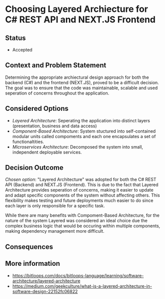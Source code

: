 # Choosing Layered Archiecture for C# REST API and NEXT.JS Frontend

## Status 
- Accepted

## Context and Problem Statement 
Determining the appropriate archiectural design approach for both the backend (C#) and the frontend (NEXT.JS), proved to be a difficult decision. The goal was to ensure that the code was maintainable, scalable and used seperation of concerns throughout the application. 

## Considered Options
- _Layered Architecture_: Seperating the application into distinct layers (presentation, business and data access)
- _Component-Based Architecture_: System stuctured into self-contained modular units called compoments and each one encapsulates a set of functionaltities.
- _Microservices Architecture_: Decomposed the system into small, independent deployable services.
  
## Decision Outcome 
_Chosen option_: "Layered Architecture" was adopted for both the C# REST API (Backend) and NEXT.JS (Frontend). This is due to the fact that Layered Architecture provides seperation of concerns, making it easier to update and adapt specific components of the system without affecting others. This flexibility makes testing and future deployments much easier to do since each layer is only responsible for a specific task. 

While there are many benefits with Compoment-Based Architecture, for the nature of the system Layered was considered an ideal choice due the complex business logic that would be occuring within multiple components, making dependency management more difficult. 

## Consequences


## More information 
- https://bitloops.com/docs/bitloops-language/learning/software-architecture/layered-architecture
- https://medium.com/geekculture/what-is-a-layered-architecture-in-software-design-22152fc06822
